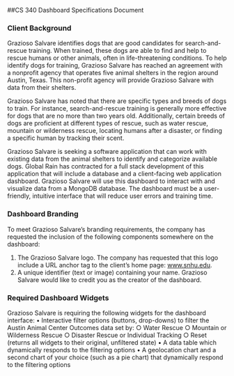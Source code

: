 ##CS 340 Dashboard Specifications Document

### Client Background
Grazioso Salvare identifies dogs that are good candidates for search-and-rescue training. When trained,
these dogs are able to find and help to rescue humans or other animals, often in life-threatening
conditions. To help identify dogs for training, Grazioso Salvare has reached an agreement with a nonprofit agency that operates five animal shelters in the region around Austin, Texas. This non-profit
agency will provide Grazioso Salvare with data from their shelters.


Grazioso Salvare has noted that there are specific types and breeds of dogs to train. For instance,
search-and-rescue training is generally more effective for dogs that are no more than two years old.
Additionally, certain breeds of dogs are proficient at different types of rescue, such as water rescue,
mountain or wilderness rescue, locating humans after a disaster, or finding a specific human by tracking
their scent.


Grazioso Salvare is seeking a software application that can work with existing data from the animal
shelters to identify and categorize available dogs. Global Rain has contracted for a full stack
development of this application that will include a database and a client-facing web application
dashboard. Grazioso Salvare will use this dashboard to interact with and visualize data from a MongoDB
database. The dashboard must be a user-friendly, intuitive interface that will reduce user errors and
training time.


### Dashboard Branding
To meet Grazioso Salvare’s branding requirements, the company has requested the inclusion of the
following components somewhere on the dashboard:
1. The Grazioso Salvare logo. The company has requested that this logo include a URL anchor tag
to the client’s home page: www.snhu.edu.
2. A unique identifier (text or image) containing your name. Grazioso Salvare would like to credit
you as the creator of the dashboard.

### Required Dashboard Widgets
Grazioso Salvare is requiring the following widgets for the dashboard interface:
• Interactive filter options (buttons, drop-downs) to filter the Austin Animal Center Outcomes
data set by:
○ Water Rescue
○ Mountain or Wilderness Rescue
○ Disaster Rescue or Individual Tracking
○ Reset (returns all widgets to their original, unfiltered state)
• A data table which dynamically responds to the filtering options
• A geolocation chart and a second chart of your choice (such as a pie chart) that dynamically
respond to the filtering options
